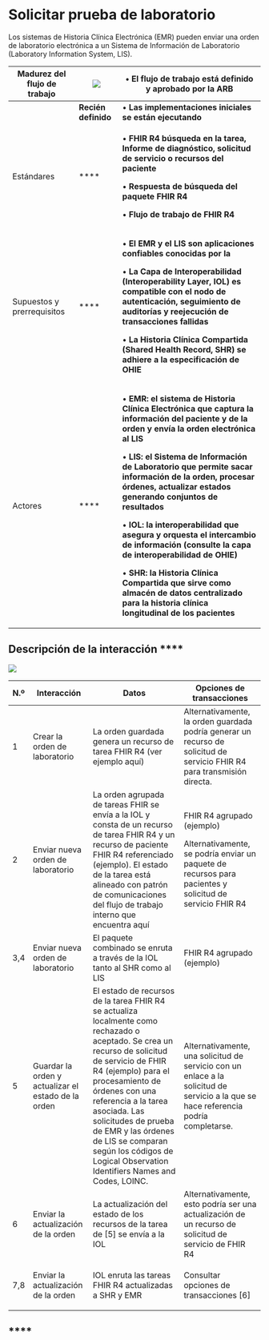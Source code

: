 # Solicitar prueba de laboratorio

Los sistemas de Historia Clínica Electrónica (EMR) pueden enviar una orden de laboratorio electrónica a un Sistema de Información de Laboratorio (Laboratory Information System, LIS).





| **Madurez del flujo de trabajo**                                                                                                       | ![](file:///Users/dtrefun/Library/Group%20Containers/UBF8T346G9.Office/TemporaryItems/msohtmlclip/clip\_image001.jpg) | •     **El flujo de trabajo está definido y aprobado por la ARB**                                                                                                                                                                                                                                                                                                                                                                                                                                                                                                                                                                                                                                                                                         |
| -------------------------------------------------------------------------------------------------------------------------------------- | --------------------------------------------------------------------------------------------------------------------- | --------------------------------------------------------------------------------------------------------------------------------------------------------------------------------------------------------------------------------------------------------------------------------------------------------------------------------------------------------------------------------------------------------------------------------------------------------------------------------------------------------------------------------------------------------------------------------------------------------------------------------------------------------------------------------------------------------------------------------------------------------- |
|                                                                                                                                        | **Recién definido**                                                                                                   | •     **Las implementaciones iniciales se están ejecutando**                                                                                                                                                                                                                                                                                                                                                                                                                                                                                                                                                                                                                                                                                              |
| <p> </p><p> </p><p> </p><p> </p><p> </p><p> </p><p>Estándares</p>                                                                      |  ****                                                                                                                 | <p> <strong></strong> </p><p> <strong></strong> </p><p>•     <strong>FHIR R4 búsqueda en la tarea, Informe de diagnóstico, solicitud de servicio o recursos del paciente</strong></p><p>•     <strong>Respuesta de búsqueda del paquete FHIR R4</strong></p><p>•     <strong>Flujo de trabajo de FHIR R4</strong></p>                                                                                                                                                                                                                                                                                                                                                                                                                                     |
| <p> </p><p> </p><p> </p><p> </p><p> </p><p> </p><p> </p><p>Supuestos y prerrequisitos</p>                                              |  ****                                                                                                                 | <p> <strong></strong> </p><p> <strong></strong> </p><p>•     <strong>El EMR y el LIS son aplicaciones confiables conocidas por la</strong></p><p>•     <strong>La Capa de Interoperabilidad (Interoperability Layer, IOL) es compatible con el nodo de autenticación, seguimiento de auditorías y reejecución de transacciones fallidas</strong></p><p>•     <strong>La Historia Clínica Compartida (Shared Health Record, SHR) se adhiere a la especificación de OHIE</strong></p>                                                                                                                                                                                                                                                                       |
| <p> </p><p> </p><p> </p><p> </p><p> </p><p> </p><p> </p><p> </p><p> </p><p> </p><p> </p><p> </p><p> </p><p> </p><p> </p><p>Actores</p> |  ****                                                                                                                 | <p> <strong></strong> </p><p> <strong></strong> </p><p>•     <strong>EMR: el sistema de Historia Clínica Electrónica que captura la información del paciente y de la orden y envía la orden electrónica al LIS</strong></p><p>•     <strong>LIS: el Sistema de Información de Laboratorio que permite sacar información de la orden, procesar órdenes, actualizar estados generando conjuntos de resultados</strong></p><p>•     <strong>IOL: la interoperabilidad que asegura y orquesta el intercambio de información (consulte la capa de interoperabilidad de OHIE)</strong></p><p>•     <strong>SHR: la Historia Clínica Compartida que sirve como almacén de datos centralizado para la historia clínica longitudinal de los pacientes</strong></p> |

## Descripción de la interacción ****&#x20;

![](https://lh6.googleusercontent.com/rmStLcHds3HOuCnVpcLYt6-3RIRWbR2jCa-s7jsKWQnvcdXo37rxEM23xYKsid4Qz6lVa2A2t2rZ\_9742sX\_mVGAQ5htfn9BYVcCRV0-06PPx--UAi6iXcx1Mr7blm6fqQ)



| N.º                                                                              | Interacción                                                                                                                        | Datos                                                                                                                                                                                                                                                                                                                                                                                 | Opciones de transacciones                                                                                                                                                                           |
| -------------------------------------------------------------------------------- | ---------------------------------------------------------------------------------------------------------------------------------- | ------------------------------------------------------------------------------------------------------------------------------------------------------------------------------------------------------------------------------------------------------------------------------------------------------------------------------------------------------------------------------------- | --------------------------------------------------------------------------------------------------------------------------------------------------------------------------------------------------- |
| <p> </p><p> </p><p> </p><p>1</p>                                                 | <p> </p><p> </p><p> </p><p>Crear la orden de laboratorio</p>                                                                       | <p> </p><p> </p><p>La orden guardada genera un recurso de tarea FHIR R4 (ver ejemplo aquí)</p>                                                                                                                                                                                                                                                                                        | Alternativamente, la orden guardada podría generar un recurso de solicitud de servicio FHIR R4 para transmisión directa.                                                                            |
| <p> </p><p> </p><p> </p><p> </p><p> </p><p> </p><p> </p><p>2</p>                 | <p> </p><p> </p><p> </p><p> </p><p> </p><p> </p><p> </p><p>Enviar nueva orden de laboratorio</p>                                   | La orden agrupada de tareas FHIR se envía a la IOL y consta de un recurso de tarea FHIR R4 y un recurso de paciente FHIR R4 referenciado (ejemplo). El estado de la tarea está alineado con patrón de comunicaciones del flujo de trabajo interno que encuentra aquí                                                                                                                  | <p> </p><p>FHIR R4 agrupado (ejemplo)</p><p>Alternativamente, se podría enviar un paquete de recursos para pacientes y solicitud de servicio FHIR R4</p>                                            |
| <p> </p><p> </p><p> </p><p>3,4</p>                                               | <p> </p><p> </p><p> </p><p>Enviar nueva orden de laboratorio</p>                                                                   | El paquete combinado se enruta a través de la IOL tanto al SHR como al LIS                                                                                                                                                                                                                                                                                                            | <p> </p><p>FHIR R4 agrupado (ejemplo)</p>                                                                                                                                                           |
| <p> </p><p> </p><p> </p><p> </p><p> </p><p> </p><p> </p><p> </p><p> </p><p>5</p> | <p> </p><p> </p><p> </p><p> </p><p> </p><p> </p><p> </p><p> </p><p> </p><p>Guardar la orden y actualizar el estado de la orden</p> | El estado de recursos de la tarea FHIR R4 se actualiza localmente como rechazado o aceptado. Se crea un recurso de solicitud de servicio de FHIR R4 (ejemplo) para el procesamiento de órdenes con una referencia a la tarea asociada. Las solicitudes de prueba de EMR y las órdenes de LIS se comparan según los códigos de Logical Observation Identifiers Names and Codes, LOINC. | <p> </p><p> </p><p> </p><p> </p><p> </p><p> </p><p> </p><p>Alternativamente, una solicitud de servicio con un enlace a la solicitud de servicio a la que se hace referencia podría completarse.</p> |
| <p> </p><p> </p><p>6</p>                                                         | <p> </p><p> </p><p>Enviar la actualización de la orden</p>                                                                         | <p> </p><p>La actualización del estado de los recursos de la tarea de [5] se envía a la IOL</p>                                                                                                                                                                                                                                                                                       | Alternativamente, esto podría ser una actualización de un recurso de solicitud de servicio de FHIR R4                                                                                               |
| <p> </p><p> </p><p>7,8</p>                                                       | <p> </p><p> </p><p>Enviar la actualización de la orden</p>                                                                         | IOL enruta las tareas FHIR R4 actualizadas a SHR y EMR                                                                                                                                                                                                                                                                                                                                | <p> </p><p>Consultar opciones de transacciones [6]</p>                                                                                                                                              |

## ****
